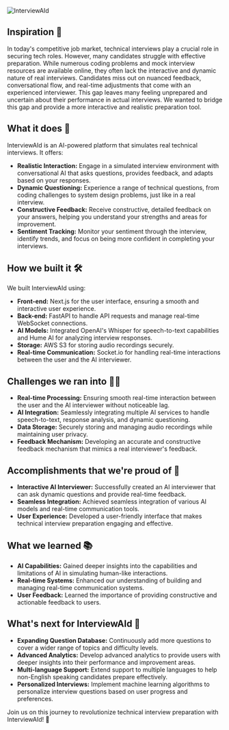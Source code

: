 ![InterviewAId](InterviewAId.gif)

## Inspiration 🌟

In today's competitive job market, technical interviews play a crucial role in securing tech roles. However, many candidates struggle with effective preparation. While numerous coding problems and mock interview resources are available online, they often lack the interactive and dynamic nature of real interviews. Candidates miss out on nuanced feedback, conversational flow, and real-time adjustments that come with an experienced interviewer. This gap leaves many feeling unprepared and uncertain about their performance in actual interviews. We wanted to bridge this gap and provide a more interactive and realistic preparation tool.

## What it does 🚀

InterviewAId is an AI-powered platform that simulates real technical interviews. It offers:
- **Realistic Interaction:** Engage in a simulated interview environment with conversational AI that asks questions, provides feedback, and adapts based on your responses.
- **Dynamic Questioning:** Experience a range of technical questions, from coding challenges to system design problems, just like in a real interview.
- **Constructive Feedback:** Receive constructive, detailed feedback on your answers, helping you understand your strengths and areas for improvement.
- **Sentiment Tracking:** Monitor your sentiment through the interview, identify trends, and focus on being more confident in completing your interviews.

## How we built it 🛠️

We built InterviewAId using:
- **Front-end:** Next.js for the user interface, ensuring a smooth and interactive user experience.
- **Back-end:** FastAPI to handle API requests and manage real-time WebSocket connections.
- **AI Models:** Integrated OpenAI's Whisper for speech-to-text capabilities and Hume AI for analyzing interview responses.
- **Storage:** AWS S3 for storing audio recordings securely.
- **Real-time Communication:** Socket.io for handling real-time interactions between the user and the AI interviewer.

## Challenges we ran into 🏃‍♂️

- **Real-time Processing:** Ensuring smooth real-time interaction between the user and the AI interviewer without noticeable lag.
- **AI Integration:** Seamlessly integrating multiple AI services to handle speech-to-text, response analysis, and dynamic questioning.
- **Data Storage:** Securely storing and managing audio recordings while maintaining user privacy.
- **Feedback Mechanism:** Developing an accurate and constructive feedback mechanism that mimics a real interviewer's feedback.

## Accomplishments that we're proud of 🎉

- **Interactive AI Interviewer:** Successfully created an AI interviewer that can ask dynamic questions and provide real-time feedback.
- **Seamless Integration:** Achieved seamless integration of various AI models and real-time communication tools.
- **User Experience:** Developed a user-friendly interface that makes technical interview preparation engaging and effective.

## What we learned 📚

- **AI Capabilities:** Gained deeper insights into the capabilities and limitations of AI in simulating human-like interactions.
- **Real-time Systems:** Enhanced our understanding of building and managing real-time communication systems.
- **User Feedback:** Learned the importance of providing constructive and actionable feedback to users.

## What's next for InterviewAId 🌟

- **Expanding Question Database:** Continuously add more questions to cover a wider range of topics and difficulty levels.
- **Advanced Analytics:** Develop advanced analytics to provide users with deeper insights into their performance and improvement areas.
- **Multi-language Support:** Extend support to multiple languages to help non-English speaking candidates prepare effectively.
- **Personalized Interviews:** Implement machine learning algorithms to personalize interview questions based on user progress and preferences.

Join us on this journey to revolutionize technical interview preparation with InterviewAId! 🚀
